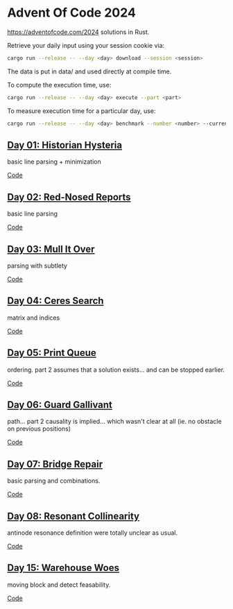 # Advent Of Code 2024

https://adventofcode.com/2024 solutions in Rust.

Retrieve your daily input using your session cookie via:

```sh
cargo run --release -- --day <day> download --session <session>
```

The data is put in data/ and used directly at compile time.

To compute the  execution time, use:

```sh
cargo run --release -- --day <day> execute --part <part>
```

To measure execution time for a particular day, use:

```sh
cargo run --release -- --day <day> benchmark --number <number> --current
```

## [Day 01: Historian Hysteria](https://adventofcode.com/2024/day/1)

basic line parsing + minimization

[Code](./src/solutions/day01.rs)

## [Day 02: Red-Nosed Reports](https://adventofcode.com/2024/day/2)

basic line parsing

[Code](./src/solutions/day02.rs)

## [Day 03: Mull It Over](https://adventofcode.com/2024/day/3)

parsing with subtlety

[Code](./src/solutions/day03.rs)

## [Day 04: Ceres Search](https://adventofcode.com/2024/day/4)

matrix and indices

[Code](./src/solutions/day04.rs)

## [Day 05: Print Queue](https://adventofcode.com/2024/day/5)

ordering.
part 2 assumes that a solution exists… and can be stopped earlier.

[Code](./src/solutions/day05.rs)

## [Day 06: Guard Gallivant](https://adventofcode.com/2024/day/6)

path…
part 2 causality is implied… which wasn't clear at all (ie. no obstacle on previous positions)

[Code](./src/solutions/day06.rs)

## [Day 07: Bridge Repair](https://adventofcode.com/2024/day/7)

basic parsing and combinations.

[Code](./src/solutions/day07.rs)

## [Day 08: Resonant Collinearity](https://adventofcode.com/2024/day/8)

antinode resonance definition were totally unclear as usual.

[Code](./src/solutions/day08.rs)




## [Day 15: Warehouse Woes](https://adventofcode.com/2024/day/15)

moving block and detect feasability.

[Code](./src/solutions/day15.rs)
